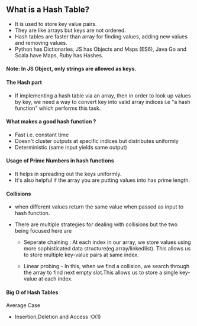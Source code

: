 ## What is a Hash Table?

- It is used to store key value pairs.
- They are like arrays but keys are not ordered.
- Hash tables are faster than array for finding values, adding new values and removing values.
- Python has Dictionaries, JS has Objects and Maps (ES6), Java Go and Scala have Maps, Ruby has Hashes.

#### Note: In JS Object, only strings are allowed as keys.

#### The Hash part

- If implementing a hash table via an array, then in order to look up values by key, we need a way to convert key into valid
  array indices i.e "a hash function" which performs this task.

#### What makes a good hash function ?

- Fast i.e. constant time
- Doesn't cluster outputs at specific indices but distributes uniformly
- Deterministic (same input yields same output)

#### Usage of Prime Numbers in hash functions

- It helps in spreading out the keys uniformly.
- It's also helpful if the array you are putting values into has prime length.

#### Collisions

- when different values return the same value when passed as input to hash function.
- There are multiple strategies for dealing with collisions but the two being focused here are

  - Seperate chaining : At each index in our array, we store values using more sophisticated data structure(eg.array/linkedlist). This allows us to store multiple key-value pairs at same index.

  - Linear probing - In this, when we find a collision, we search through the array to find next empty slot.This allows us to store a single key-value at each index.

#### Big O of Hash Tables

Average Case

- Insertion,Deletion and Access :O(1)
